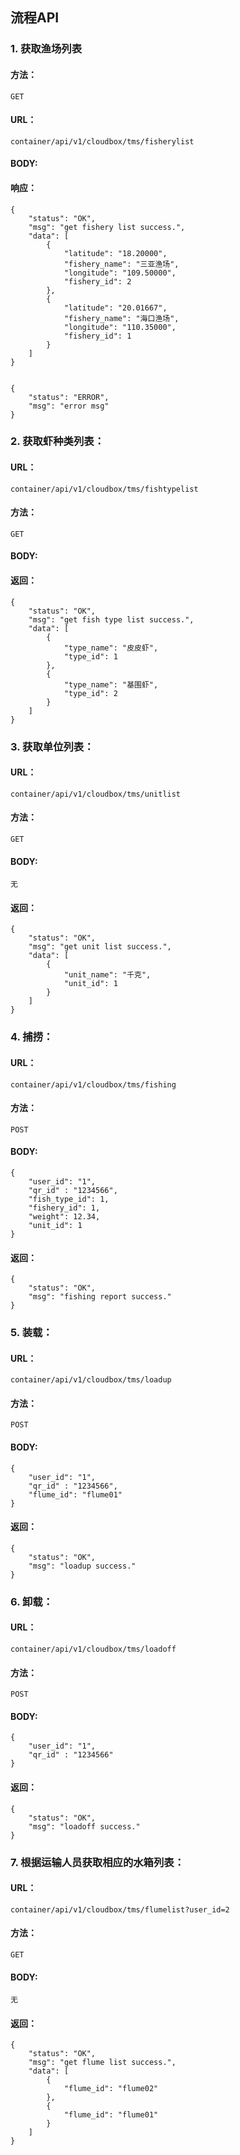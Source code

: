 ## 流程API

### 1. 获取渔场列表

#### 方法：
 
`GET`

#### URL：

`container/api/v1/cloudbox/tms/fisherylist`

#### BODY:



#### 响应：

```
{
    "status": "OK",
    "msg": "get fishery list success.",
    "data": [
        {
            "latitude": "18.20000",
            "fishery_name": "三亚渔场",
            "longitude": "109.50000",
            "fishery_id": 2
        },
        {
            "latitude": "20.01667",
            "fishery_name": "海口渔场",
            "longitude": "110.35000",
            "fishery_id": 1
        }
    ]
}


```

```
{
    "status": "ERROR",
    "msg": "error msg"
}
```

### 2. 获取虾种类列表：

#### URL：

`container/api/v1/cloudbox/tms/fishtypelist`

#### 方法： 

`GET`

#### BODY:

 
#### 返回：

```
{
    "status": "OK",
    "msg": "get fish type list success.",
    "data": [
        {
            "type_name": "皮皮虾",
            "type_id": 1
        },
        {
            "type_name": "基围虾",
            "type_id": 2
        }
    ]
}
```


### 3. 获取单位列表：

#### URL： 

`container/api/v1/cloudbox/tms/unitlist`

#### 方法： 

`GET`

#### BODY:

`无`

#### 返回：
```
{
    "status": "OK",
    "msg": "get unit list success.",
    "data": [
        {
            "unit_name": "千克",
            "unit_id": 1
        }
    ]
}
```


### 4. 捕捞：

#### URL：

`container/api/v1/cloudbox/tms/fishing`

#### 方法： 

`POST`

#### BODY:

```
{
    "user_id": "1",
	"qr_id" : "1234566",
    "fish_type_id": 1,
    "fishery_id": 1,
    "weight": 12.34,
    "unit_id": 1
}
```
 
#### 返回：

```
{
    "status": "OK",
    "msg": "fishing report success."
}
```

### 5. 装载：

#### URL：

`container/api/v1/cloudbox/tms/loadup`

#### 方法： 

`POST`

#### BODY:

```
{
    "user_id": "1",
	"qr_id" : "1234566",
    "flume_id": "﻿flume01"
}
```
 
#### 返回：

```
{
    "status": "OK",
    "msg": "loadup success."
}
```


### 6. 卸载：

#### URL：

`container/api/v1/cloudbox/tms/loadoff`

#### 方法： 

`POST`

#### BODY:

```
{
    "user_id": "1",
	"qr_id" : "1234566"
}
```
 
#### 返回：

```
{
    "status": "OK",
    "msg": "loadoff success."
}
```


### 7. 根据运输人员获取相应的水箱列表：

#### URL： 

`container/api/v1/cloudbox/tms/flumelist?user_id=2`

#### 方法： 

`GET`

#### BODY:

`无`

#### 返回：
```
{
    "status": "OK",
    "msg": "get flume list success.",
    "data": [
        {
            "flume_id": "flume02"
        },
        {
            "flume_id": "flume01"
        }
    ]
}
```
